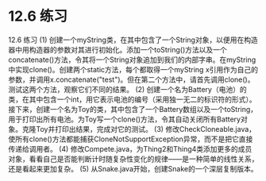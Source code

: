 # 12.6 练习


12.6 练习
(1) 创建一个myString类，在其中包含了一个String对象，以便用在构造器中用构造器的参数对其进行初始化。添加一个toString()方法以及一个concatenate()方法，令其将一个String对象追加到我们的内部字串。在myString中实现clone()。创建两个static方法，每个都取得一个myString x引用作为自己的参数，并调用x.concatenate("test")。但在第二个方法中，请首先调用clone()。测试这两个方法，观察它们不同的结果。
(2) 创建一个名为Battery（电池）的类，在其中包含一个int，用它表示电池的编号（采用独一无二的标识符的形式）。接下来，创建一个名为Toy的类，其中包含了一个Battery数组以及一个toString，用于打印出所有电池。为Toy写一个clone()方法，令其自动关闭所有Battery对象。克隆Toy并打印出结果，完成对它的测试。
(3) 修改CheckCloneable.java，使所有clone()方法都能捕获CloneNotSupportException异常，而不是把它直接传递给调用者。
(4) 修改Compete.java，为Thing2和Thing4类添加更多的成员对象，看看自己是否能判断计时随复杂性变化的规律——是一种简单的线性关系，还是看起来更加复杂。
(5) 从Snake.java开始，创建Snake的一个深层复制版本。